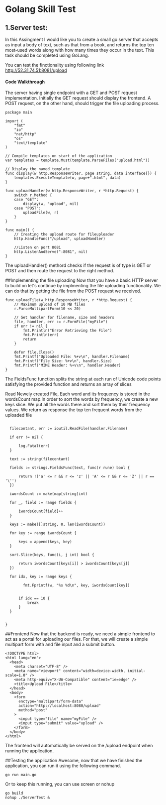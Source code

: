 # Golang Skill Test
## 1.Server test:
In this Assingment I would like you to create a small go server that accepts as input a body of text, such as
that from a book, and returns the top ten most-used words along with how many times they occur in the
text.
This task should be completed using GoLang.

You can test the finctionality using following link 
http://52.31.74.51:8081/upload


#### Code Walkthrough 
The server having single endpoint with a GET and POST request implementation. Initially the GET request should display the frontend. A POST request, on the other hand, should trigger the file uploading process.
```
package main

import (
	"fmt"
	"io"
	"net/http"
	"os"
	"text/template"
)

// Compile templates on start of the application
var templates = template.Must(template.ParseFiles("upload.html"))

// Display the named template
func display(w http.ResponseWriter, page string, data interface{}) {
	templates.ExecuteTemplate(w, page+".html", data)
}

func uploadHandler(w http.ResponseWriter, r *http.Request) {
	switch r.Method {
	case "GET":
		display(w, "upload", nil)
	case "POST":
		uploadFile(w, r)
	}
}

func main() {
	// Creating the upload route for fileuploader 
	http.HandleFunc("/upload", uploadHandler)

	//Listen on port 8081
	http.ListenAndServe(":8081", nil)
}
```
The uploadHandler() methord checks if the request is of type is GET or POST and then route  the request to the right method.

##Implementing the file uploading
Now that you have a basic HTTP server to build on let's continue by implmenting the file uploading functionality. We can do that by getting the file from the POST request we received.
```
func uploadFile(w http.ResponseWriter, r *http.Request) {
	// Maximum upload of 10 MB files
	r.ParseMultipartForm(10 << 20)

	// Get handler for filename, size and headers
	file, handler, err := r.FormFile("myFile")
	if err != nil {
		fmt.Println("Error Retrieving the File")
		fmt.Println(err)
		return
	}

	defer file.Close()
	fmt.Printf("Uploaded File: %+v\n", handler.Filename)
	fmt.Printf("File Size: %+v\n", handler.Size)
	fmt.Printf("MIME Header: %+v\n", handler.Header)
}
```

The FieldsFunc function splits the string at each run of Unicode code points satisfying the provided function and returns an array of slices

  Read Newely created File, Each word and its frequency is stored in the wordsCount map.In order to sort the words by frequency, we create a new keys slice. We put all the words there and sort them by their frequency values. We return as response the top ten frequent words from the uploaded file
   
   
   
   
  ``` 

	filecontant, err := ioutil.ReadFile(handler.Filename)

	if err != nil {

		log.Fatal(err)
	}

	text := string(filecontant)

	fields := strings.FieldsFunc(text, func(r rune) bool {

		return !('a' <= r && r <= 'z' || 'A' <= r && r <= 'Z' || r == '\'')
	})

	iwordsCount := make(map[string]int)

	for _, field := range fields {

		iwordsCount[field]++
	}

	keys := make([]string, 0, len(iwordsCount))

	for key := range iwordsCount {

		keys = append(keys, key)
	}

	sort.Slice(keys, func(i, j int) bool {

		return iwordsCount[keys[i]] > iwordsCount[keys[j]]
	})

	for idx, key := range keys {

          fmt.Fprintf(w, "%s %d\n", key, iwordsCount[key])
		

		if idx == 10 {
			break
		}
	}

	
}
```










##Frontend
Now that the backend is ready, we need a simple frontend to act as a portal for uploading our files. For that, we will create a simple multipart form with and file input and a submit button.
```
<!DOCTYPE html>
<html lang="en">
  <head>
    <meta charset="UTF-8" />
    <meta name="viewport" content="width=device-width, initial-scale=1.0" />
    <meta http-equiv="X-UA-Compatible" content="ie=edge" />
    <title>Upload File</title>
  </head>
  <body>
    <form
      enctype="multipart/form-data"
      action="http://localhost:8080/upload"
      method="post"
    >
      <input type="file" name="myFile" />
      <input type="submit" value="upload" />
    </form>
  </body>
</html>
```
The frontend will automatically be served on the /upload endpoint when running the application.

##Testing the application
Awesome, now that we have finished the application, you can run it using the following command.
```
go run main.go
```
Or to keep this running, you can use screen or nohup

```
go build
nohup ./ServerTest &
```
